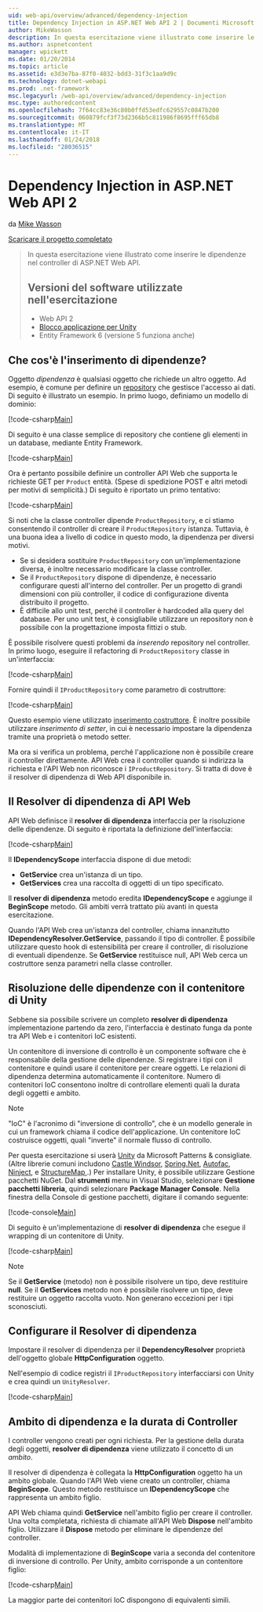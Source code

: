 ```yaml
---
uid: web-api/overview/advanced/dependency-injection
title: Dependency Injection in ASP.NET Web API 2 | Documenti Microsoft
author: MikeWasson
description: In questa esercitazione viene illustrato come inserire le dipendenze nel controller di ASP.NET Web API. Versioni del software utilizzate nell'esercitazione di Web API 2 Unity Application Block...
ms.author: aspnetcontent
manager: wpickett
ms.date: 01/20/2014
ms.topic: article
ms.assetid: e3d3e7ba-87f0-4032-bdd3-31f3c1aa9d9c
ms.technology: dotnet-webapi
ms.prod: .net-framework
msc.legacyurl: /web-api/overview/advanced/dependency-injection
msc.type: authoredcontent
ms.openlocfilehash: 7f64cc83e36c80b0ffd53edfc629557c0847b200
ms.sourcegitcommit: 060879fcf3f73d2366b5c811986f8695fff65db8
ms.translationtype: MT
ms.contentlocale: it-IT
ms.lasthandoff: 01/24/2018
ms.locfileid: "28036515"
---
```

<a name="dependency-injection-in-aspnet-web-api-2"></a>Dependency Injection in ASP.NET Web API 2
====================
da [Mike Wasson](https://github.com/MikeWasson)

[Scaricare il progetto completato](http://code.msdn.microsoft.com/ASP-NET-Web-API-Tutorial-468ee148)

> In questa esercitazione viene illustrato come inserire le dipendenze nel controller di ASP.NET Web API.
> 
> ## <a name="software-versions-used-in-the-tutorial"></a>Versioni del software utilizzate nell'esercitazione
> 
> 
> - Web API 2
> - [Blocco applicazione per Unity](https://www.nuget.org/packages/Unity/)
> - Entity Framework 6 (versione 5 funziona anche)


## <a name="what-is-dependency-injection"></a>Che cos'è l'inserimento di dipendenze?

Oggetto *dipendenza* è qualsiasi oggetto che richiede un altro oggetto. Ad esempio, è comune per definire un [repository](http://martinfowler.com/eaaCatalog/repository.html) che gestisce l'accesso ai dati. Di seguito è illustrato un esempio. In primo luogo, definiamo un modello di dominio:

[!code-csharp[Main](dependency-injection/samples/sample1.cs)]

Di seguito è una classe semplice di repository che contiene gli elementi in un database, mediante Entity Framework.

[!code-csharp[Main](dependency-injection/samples/sample2.cs)]

Ora è pertanto possibile definire un controller API Web che supporta le richieste GET per `Product` entità. (Spese di spedizione POST e altri metodi per motivi di semplicità.) Di seguito è riportato un primo tentativo:

[!code-csharp[Main](dependency-injection/samples/sample3.cs)]

Si noti che la classe controller dipende `ProductRepository`, e ci stiamo consentendo il controller di creare il `ProductRepository` istanza. Tuttavia, è una buona idea a livello di codice in questo modo, la dipendenza per diversi motivi.

- Se si desidera sostituire `ProductRepository` con un'implementazione diversa, è inoltre necessario modificare la classe controller.
- Se il `ProductRepository` dispone di dipendenze, è necessario configurare questi all'interno del controller. Per un progetto di grandi dimensioni con più controller, il codice di configurazione diventa distribuito il progetto.
- È difficile allo unit test, perché il controller è hardcoded alla query del database. Per uno unit test, è consigliabile utilizzare un repository non è possibile con la progettazione imposta fittizi o stub.

È possibile risolvere questi problemi da *inserendo* repository nel controller. In primo luogo, eseguire il refactoring di `ProductRepository` classe in un'interfaccia:

[!code-csharp[Main](dependency-injection/samples/sample4.cs)]

Fornire quindi il `IProductRepository` come parametro di costruttore:

[!code-csharp[Main](dependency-injection/samples/sample5.cs)]

Questo esempio viene utilizzato [inserimento costruttore](http://www.martinfowler.com/articles/injection.html#FormsOfDependencyInjection). È inoltre possibile utilizzare *inserimento di setter*, in cui è necessario impostare la dipendenza tramite una proprietà o metodo setter.

Ma ora si verifica un problema, perché l'applicazione non è possibile creare il controller direttamente. API Web crea il controller quando si indirizza la richiesta e l'API Web non riconosce i `IProductRepository`. Si tratta di dove è il resolver di dipendenza di Web API disponibile in.

## <a name="the-web-api-dependency-resolver"></a>Il Resolver di dipendenza di API Web

API Web definisce il **resolver di dipendenza** interfaccia per la risoluzione delle dipendenze. Di seguito è riportata la definizione dell'interfaccia:

[!code-csharp[Main](dependency-injection/samples/sample6.cs)]

Il **IDependencyScope** interfaccia dispone di due metodi:

- **GetService** crea un'istanza di un tipo.
- **GetServices** crea una raccolta di oggetti di un tipo specificato.

Il **resolver di dipendenza** metodo eredita **IDependencyScope** e aggiunge il **BeginScope** metodo. Gli ambiti verrà trattato più avanti in questa esercitazione.

Quando l'API Web crea un'istanza del controller, chiama innanzitutto **IDependencyResolver.GetService**, passando il tipo di controller. È possibile utilizzare questo hook di estensibilità per creare il controller, di risoluzione di eventuali dipendenze. Se **GetService** restituisce null, API Web cerca un costruttore senza parametri nella classe controller.

## <a name="dependency-resolution-with-the-unity-container"></a>Risoluzione delle dipendenze con il contenitore di Unity

Sebbene sia possibile scrivere un completo **resolver di dipendenza** implementazione partendo da zero, l'interfaccia è destinato funga da ponte tra API Web e i contenitori IoC esistenti.

Un contenitore di inversione di controllo è un componente software che è responsabile della gestione delle dipendenze. Si registrare i tipi con il contenitore e quindi usare il contenitore per creare oggetti. Le relazioni di dipendenza determina automaticamente il contenitore. Numero di contenitori IoC consentono inoltre di controllare elementi quali la durata degli oggetti e ambito.

> [!NOTE]
> "IoC" è l'acronimo di "inversione di controllo", che è un modello generale in cui un framework chiama il codice dell'applicazione. Un contenitore IoC costruisce oggetti, quali "inverte" il normale flusso di controllo.


Per questa esercitazione si userà [Unity](https://msdn.microsoft.com/library/ff647202.aspx) da Microsoft Patterns &amp; consigliate. (Altre librerie comuni includono [Castle Windsor](http://www.castleproject.org/), [Spring.Net](http://www.springframework.net/), [Autofac](https://code.google.com/p/autofac/), [Ninject](http://www.ninject.org/), e [StructureMap ](http://docs.structuremap.net/).) Per installare Unity, è possibile utilizzare Gestione pacchetti NuGet. Dal **strumenti** menu in Visual Studio, selezionare **Gestione pacchetti libreria**, quindi selezionare **Package Manager Console**. Nella finestra della Console di gestione pacchetti, digitare il comando seguente:

[!code-console[Main](dependency-injection/samples/sample7.cmd)]

Di seguito è un'implementazione di **resolver di dipendenza** che esegue il wrapping di un contenitore di Unity.

[!code-csharp[Main](dependency-injection/samples/sample8.cs)]

> [!NOTE]
> Se il **GetService** (metodo) non è possibile risolvere un tipo, deve restituire **null**. Se il **GetServices** metodo non è possibile risolvere un tipo, deve restituire un oggetto raccolta vuoto. Non generano eccezioni per i tipi sconosciuti.


## <a name="configuring-the-dependency-resolver"></a>Configurare il Resolver di dipendenza

Impostare il resolver di dipendenza per il **DependencyResolver** proprietà dell'oggetto globale **HttpConfiguration** oggetto.

Nell'esempio di codice registri il `IProductRepository` interfacciarsi con Unity e crea quindi un `UnityResolver`.

[!code-csharp[Main](dependency-injection/samples/sample9.cs)]

## <a name="dependency-scope-and-controller-lifetime"></a>Ambito di dipendenza e la durata di Controller

I controller vengono creati per ogni richiesta. Per la gestione della durata degli oggetti, **resolver di dipendenza** viene utilizzato il concetto di un *ambito*.

Il resolver di dipendenza è collegata la **HttpConfiguration** oggetto ha un ambito globale. Quando l'API Web viene creato un controller, chiama **BeginScope**. Questo metodo restituisce un **IDependencyScope** che rappresenta un ambito figlio.

API Web chiama quindi **GetService** nell'ambito figlio per creare il controller. Una volta completata, richiesta di chiamate all'API Web **Dispose** nell'ambito figlio. Utilizzare il **Dispose** metodo per eliminare le dipendenze del controller.

Modalità di implementazione di **BeginScope** varia a seconda del contenitore di inversione di controllo. Per Unity, ambito corrisponde a un contenitore figlio:

[!code-csharp[Main](dependency-injection/samples/sample10.cs)]

La maggior parte dei contenitori IoC dispongono di equivalenti simili.
